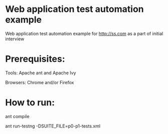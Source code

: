 # Web application test automation example
Web application test automation example for http://ss.com as a part of initial interview

# Prerequisites: 

Tools: Apache ant and Apache Ivy

Browsers: Chrome and/or Firefox

# How to run:

ant compile

ant run-testng -DSUITE_FILE=p0-p1-tests.xml
